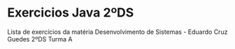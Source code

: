 # Exercicios Java 2ºDS
Lista de exercícios da matéria Desenvolvimento de Sistemas - Eduardo Cruz Guedes 2ºDS Turma A
